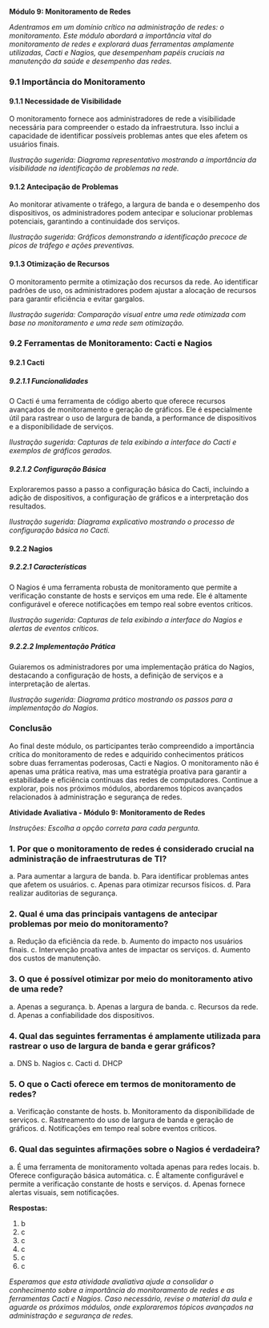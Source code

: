 **Módulo 9: Monitoramento de Redes**

*Adentramos em um domínio crítico na administração de redes: o monitoramento. Este módulo abordará a importância vital do monitoramento de redes e explorará duas ferramentas amplamente utilizadas, Cacti e Nagios, que desempenham papéis cruciais na manutenção da saúde e desempenho das redes.*

### 9.1 Importância do Monitoramento

#### 9.1.1 Necessidade de Visibilidade
O monitoramento fornece aos administradores de rede a visibilidade necessária para compreender o estado da infraestrutura. Isso inclui a capacidade de identificar possíveis problemas antes que eles afetem os usuários finais.

*Ilustração sugerida: Diagrama representativo mostrando a importância da visibilidade na identificação de problemas na rede.*

#### 9.1.2 Antecipação de Problemas
Ao monitorar ativamente o tráfego, a largura de banda e o desempenho dos dispositivos, os administradores podem antecipar e solucionar problemas potenciais, garantindo a continuidade dos serviços.

*Ilustração sugerida: Gráficos demonstrando a identificação precoce de picos de tráfego e ações preventivas.*

#### 9.1.3 Otimização de Recursos
O monitoramento permite a otimização dos recursos da rede. Ao identificar padrões de uso, os administradores podem ajustar a alocação de recursos para garantir eficiência e evitar gargalos.

*Ilustração sugerida: Comparação visual entre uma rede otimizada com base no monitoramento e uma rede sem otimização.*

### 9.2 Ferramentas de Monitoramento: Cacti e Nagios

#### 9.2.1 Cacti

##### 9.2.1.1 Funcionalidades
O Cacti é uma ferramenta de código aberto que oferece recursos avançados de monitoramento e geração de gráficos. Ele é especialmente útil para rastrear o uso de largura de banda, a performance de dispositivos e a disponibilidade de serviços.

*Ilustração sugerida: Capturas de tela exibindo a interface do Cacti e exemplos de gráficos gerados.*

##### 9.2.1.2 Configuração Básica
Exploraremos passo a passo a configuração básica do Cacti, incluindo a adição de dispositivos, a configuração de gráficos e a interpretação dos resultados.

*Ilustração sugerida: Diagrama explicativo mostrando o processo de configuração básica no Cacti.*

#### 9.2.2 Nagios

##### 9.2.2.1 Características
O Nagios é uma ferramenta robusta de monitoramento que permite a verificação constante de hosts e serviços em uma rede. Ele é altamente configurável e oferece notificações em tempo real sobre eventos críticos.

*Ilustração sugerida: Capturas de tela exibindo a interface do Nagios e alertas de eventos críticos.*

##### 9.2.2.2 Implementação Prática
Guiaremos os administradores por uma implementação prática do Nagios, destacando a configuração de hosts, a definição de serviços e a interpretação de alertas.

*Ilustração sugerida: Diagrama prático mostrando os passos para a implementação do Nagios.*

### Conclusão

Ao final deste módulo, os participantes terão compreendido a importância crítica do monitoramento de redes e adquirido conhecimentos práticos sobre duas ferramentas poderosas, Cacti e Nagios. O monitoramento não é apenas uma prática reativa, mas uma estratégia proativa para garantir a estabilidade e eficiência contínuas das redes de computadores. Continue a explorar, pois nos próximos módulos, abordaremos tópicos avançados relacionados à administração e segurança de redes.

**Atividade Avaliativa - Módulo 9: Monitoramento de Redes**

*Instruções: Escolha a opção correta para cada pergunta.*

### 1. **Por que o monitoramento de redes é considerado crucial na administração de infraestruturas de TI?**
   a. Para aumentar a largura de banda.
   b. Para identificar problemas antes que afetem os usuários.
   c. Apenas para otimizar recursos físicos.
   d. Para realizar auditorias de segurança.

### 2. **Qual é uma das principais vantagens de antecipar problemas por meio do monitoramento?**
   a. Redução da eficiência da rede.
   b. Aumento do impacto nos usuários finais.
   c. Intervenção proativa antes de impactar os serviços.
   d. Aumento dos custos de manutenção.

### 3. **O que é possível otimizar por meio do monitoramento ativo de uma rede?**
   a. Apenas a segurança.
   b. Apenas a largura de banda.
   c. Recursos da rede.
   d. Apenas a confiabilidade dos dispositivos.

### 4. **Qual das seguintes ferramentas é amplamente utilizada para rastrear o uso de largura de banda e gerar gráficos?**
   a. DNS
   b. Nagios
   c. Cacti
   d. DHCP

### 5. **O que o Cacti oferece em termos de monitoramento de redes?**
   a. Verificação constante de hosts.
   b. Monitoramento da disponibilidade de serviços.
   c. Rastreamento do uso de largura de banda e geração de gráficos.
   d. Notificações em tempo real sobre eventos críticos.

### 6. **Qual das seguintes afirmações sobre o Nagios é verdadeira?**
   a. É uma ferramenta de monitoramento voltada apenas para redes locais.
   b. Oferece configuração básica automática.
   c. É altamente configurável e permite a verificação constante de hosts e serviços.
   d. Apenas fornece alertas visuais, sem notificações.

**Respostas:**
1. b
2. c
3. c
4. c
5. c
6. c

*Esperamos que esta atividade avaliativa ajude a consolidar o conhecimento sobre a importância do monitoramento de redes e as ferramentas Cacti e Nagios. Caso necessário, revise o material da aula e aguarde os próximos módulos, onde exploraremos tópicos avançados na administração e segurança de redes.*